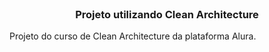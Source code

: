 <!-- PROJECT LOGO -->
<br />
<p align="center">
  <h3 align="center">Projeto utilizando Clean Architecture</h3>
</p>

Projeto do curso de Clean Architecture da plataforma Alura.
